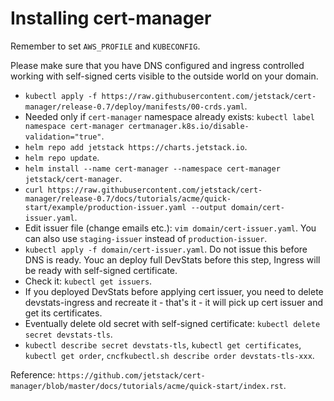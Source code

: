 # Installing cert-manager

Remember to set `AWS_PROFILE` and `KUBECONFIG`.

Please make sure that you have DNS configured and ingress controlled working with self-signed certs visible to the outside world on your domain.

- `kubectl apply -f https://raw.githubusercontent.com/jetstack/cert-manager/release-0.7/deploy/manifests/00-crds.yaml`.
- Needed only if `cert-manager` namespace already exists: `kubectl label namespace cert-manager certmanager.k8s.io/disable-validation="true"`.
- `helm repo add jetstack https://charts.jetstack.io`.
- `helm repo update`.
- `helm install --name cert-manager --namespace cert-manager jetstack/cert-manager`.
- `curl https://raw.githubusercontent.com/jetstack/cert-manager/release-0.7/docs/tutorials/acme/quick-start/example/production-issuer.yaml --output domain/cert-issuer.yaml`.
- Edit issuer file (change emails etc.): `vim domain/cert-issuer.yaml`. You can also use `staging-issuer` instead of `production-issuer`.
- `kubectl apply -f domain/cert-issuer.yaml`. Do not issue this before DNS is ready. Youc an deploy full DevStats before this step, Ingress will be ready with self-signed certificate.
- Check it: `kubectl get issuers`.
- If you deployed DevStats before applying cert issuer, you need to delete devstats-ingress and recreate it - that's it - it will pick up cert issuer and get its certificates.
- Eventually delete old secret with self-signed certificate: `kubectl delete secret devstats-tls`.
- `kubectl describe secret devstats-tls`, `kubectl get certificates`, `kubectl get order`, `cncfkubectl.sh describe order devstats-tls-xxx`.

Reference: `https://github.com/jetstack/cert-manager/blob/master/docs/tutorials/acme/quick-start/index.rst`.
